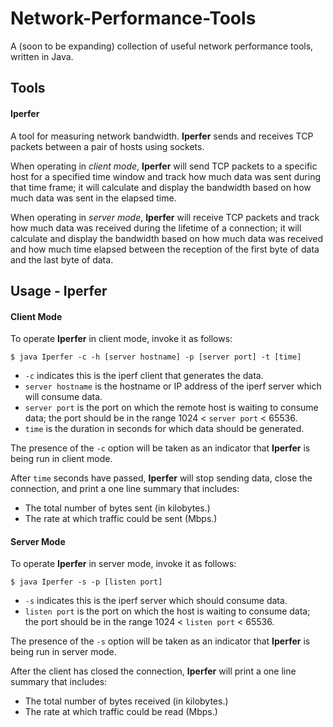 # Network-Performance-Tools

A (soon to be expanding) collection of useful network performance tools, written in Java.

## Tools

#### Iperfer

A tool for measuring network bandwidth.  **Iperfer** sends and receives TCP packets between a
pair of hosts using sockets.
    
When operating in *client mode*, **Iperfer** will send TCP packets to a specific host for a
specified time window and track how much data was sent during that time frame; it will calculate
and display the bandwidth based on how much data was sent in the elapsed time.

When operating in *server mode*, **Iperfer** will receive TCP packets and track how much data was
received during the lifetime of a connection; it will calculate and display the bandwidth based on
how much data was received and how much time elapsed between the reception of the first byte of data
and the last byte of data.

## Usage - Iperfer

#### Client Mode

To operate **Iperfer** in client mode, invoke it as follows:
```
$ java Iperfer -c -h [server hostname] -p [server port] -t [time]
```

* `-c` indicates this is the iperf client that generates the data.
* `server hostname` is the hostname or IP address of the iperf server which will consume data.
* `server port` is the port on which the remote host is waiting to consume data; the port should
  be in the range 1024 < `server port` < 65536.
* `time` is the duration in seconds for which data should be generated.

The presence of the `-c` option will be taken as an indicator that **Iperfer** is being run in
client mode.

After `time` seconds have passed, **Iperfer** will stop sending data, close the connection, and
print a one line summary that includes:
* The total number of bytes sent (in kilobytes.)
* The rate at which traffic could be sent (Mbps.)

#### Server Mode

To operate **Iperfer** in server mode, invoke it as follows:
```
$ java Iperfer -s -p [listen port]
```

* `-s` indicates this is the iperf server which should consume data.
* `listen port` is the port on which the host is waiting to consume data; the port should be in the
  range 1024 < `listen port` < 65536.

The presence of the `-s` option will be taken as an indicator that **Iperfer** is being run in
server mode.

After the client has closed the connection, **Iperfer** will print a one line summary that includes:
* The total number of bytes received (in kilobytes.)
* The rate at which traffic could be read (Mbps.)
